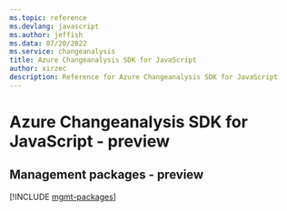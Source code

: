 ```yaml
---
ms.topic: reference
ms.devlang: javascript
ms.author: jeffish
ms.data: 07/20/2022
ms.service: changeanalysis
title: Azure Changeanalysis SDK for JavaScript
author: xirzec
description: Reference for Azure Changeanalysis SDK for JavaScript
---
```

# Azure Changeanalysis SDK for JavaScript - preview

## Management packages - preview
[!INCLUDE [mgmt-packages](changeanalysis-mgmt-index.md)]

